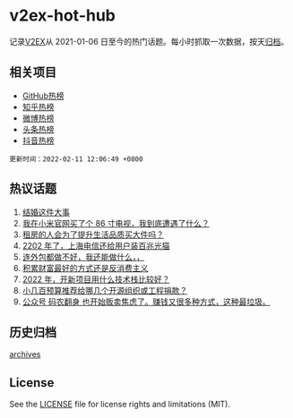 # v2ex-hot-hub

 记录[V2EX](https://www.v2ex.com/)从 2021-01-06 日至今的热门话题。每小时抓取一次数据，按天[归档](archives)。
 
 ## 相关项目

- [GitHub热榜](https://github.com/snaildev/github-hot-hub)
- [知乎热榜](https://github.com/snaildev/zhihu-hot-hub)
- [微博热榜](https://github.com/snaildev/weibo-hot-hub)
- [头条热榜](https://github.com/snaildev/toutiao-hot-hub)
- [抖音热榜](https://github.com/snaildev/douyin-hot-hub)


 `更新时间：2022-02-11 12:06:49 +0800`

## 热议话题

1. [结婚这件大事](https://www.v2ex.com/t/833069)
1. [我在小米官网买了个 86 寸电视，我到底遭遇了什么？](https://www.v2ex.com/t/832936)
1. [租房的人会为了提升生活品质买大件吗？](https://www.v2ex.com/t/833000)
1. [2202 年了，上海电信还给用户装百兆光猫](https://www.v2ex.com/t/832955)
1. [连外包都做不好，我还能做什么，，](https://www.v2ex.com/t/833004)
1. [积累财富最好的方式还是反消费主义](https://www.v2ex.com/t/833100)
1. [2022 年，开新项目用什么技术栈比较好？](https://www.v2ex.com/t/832932)
1. [小几百预算推荐给哪几个开源组织或工程捐款？](https://www.v2ex.com/t/833079)
1. [公众号 码农翻身 也开始贩卖焦虑了。赚钱又很多种方式，这种最垃圾。](https://www.v2ex.com/t/833115)

## 历史归档

[archives](archives)

## License

See the [LICENSE](LICENSE) file for license rights and limitations (MIT).
